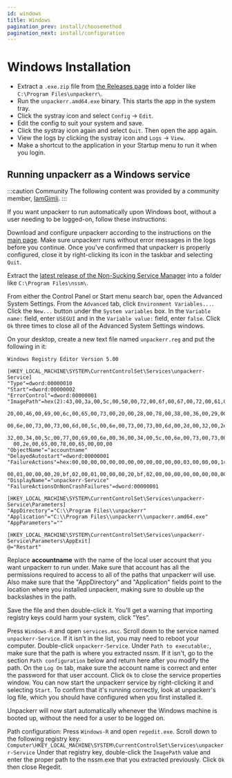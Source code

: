 ```yaml
---
id: windows
title: Windows
pagination_prev: install/choosemethod
pagination_next: install/configuration
---
```


# Windows Installation

- Extract a `.exe.zip` file from [the Releases page](https://github.com/Unpackerr/unpackerr/releases)
  into a folder like `C:\Program Files\unpackerr\`.
- Run the `unpackerr.amd64.exe` binary. This starts the app in the system tray.
- Click the systray icon and select `Config` -> `Edit`.
- Edit the config to suit your system and save.
- Click the systray icon again and select `Quit`. Then open the app again.
- View the logs by clicking the systray icon and `Logs` -> `View`.
- Make a shortcut to the application in your Startup menu to run it when you login.

## Running unpackerr as a Windows service

:::caution Community
The following content was provided by a community member, [IamGimli](https://github.com/IamGimli).
:::

If you want unpackerr to run automatically upon Windows boot,
without a user needing to be logged-on, follow these instructions:

Download and configure unpackerr according to the instructions on the
[main page](https://github.com/davidnewhall/unpackerr).
Make sure unpackerr runs without error messages in the logs before you continue.
Once you've confirmed that unpackerr is properly configured, close it by
right-clicking its icon in the taskbar and selecting `Quit`.

Extract the [latest release of the Non-Sucking Service Manager](https://nssm.cc/download)
into a folder like  `C:\Program Files\nssm\`.

From either the Control Panel or Start menu search bar, open the Advanced System Settings.
From the `Advanced` tab, click `Environment Variables...`. Click the `New...` button
under the `System variables` box. In the `Variable name:` field, enter `USEGUI` and
in the `Variable value:` field, enter `false`. Click `Ok` three times to close all
of the Advanced System Settings windows.

On your desktop, create a new text file named `unpackerr.reg` and put the following in it:

```text
Windows Registry Editor Version 5.00

[HKEY_LOCAL_MACHINE\SYSTEM\CurrentControlSet\Services\unpackerr-Service]
"Type"=dword:00000010
"Start"=dword:00000002
"ErrorControl"=dword:00000001
"ImagePath"=hex(2):43,00,3a,00,5c,00,50,00,72,00,6f,00,67,00,72,00,61,00,6d,00,\
  20,00,46,00,69,00,6c,00,65,00,73,00,20,00,28,00,78,00,38,00,36,00,29,00,5c,\
  00,6e,00,73,00,73,00,6d,00,5c,00,6e,00,73,00,73,00,6d,00,2d,00,32,00,2e,00,\
  32,00,34,00,5c,00,77,00,69,00,6e,00,36,00,34,00,5c,00,6e,00,73,00,73,00,6d,\
  00,2e,00,65,00,78,00,65,00,00,00
"ObjectName"="accountname"
"DelayedAutostart"=dword:00000001
"FailureActions"=hex:00,00,00,00,00,00,00,00,00,00,00,00,03,00,00,00,14,00,00,\
  00,01,00,00,00,20,bf,02,00,01,00,00,00,20,bf,02,00,00,00,00,00,00,00,00,00
"DisplayName"="unpackerr-Service"
"FailureActionsOnNonCrashFailures"=dword:00000001

[HKEY_LOCAL_MACHINE\SYSTEM\CurrentControlSet\Services\unpackerr-Service\Parameters]
"AppDirectory"="C:\\Program Files\\unpackerr"
"Application"="C:\\Program Files\\unpackerr\\unpackerr.amd64.exe"
"AppParameters"=""

[HKEY_LOCAL_MACHINE\SYSTEM\CurrentControlSet\Services\unpackerr-Service\Parameters\AppExit]
@="Restart"
```

Replace **accountname** with the name of the local user account that you want
unpackerr to run under. Make sure that account has all the permissions required
to access to all of the paths that unpackerr will use. Also make sure that the
"AppDirectory" and "Application" fields point to the location where you installed
unpackerr, making sure to double up the backslashes in the path.

Save the file and then double-click it. You'll get a warning that importing
registry keys could harm your system, click "Yes".

Press `Windows-R` and open `services.msc`.
Scroll down to the service named `unpackerr-Service`. If it isn't in the list,
you may need to reboot your computer. Double-click `unpackerr-Service`.
Under `Path to executable:`, make sure that the path is where you extracted nssm.
If it isn't, go to the section `Path configuration` below and return here after
you modify the path. On the `Log On` tab, make sure the account name is correct
and enter the password for that user account. Click `Ok` to close the service
properties window. You can now start the unpackerr service by right-clicking
it and selecting `Start`. To confirm that it's running correctly, look at
unpackerr's log file, which you should have configured when you first installed it.

Unpackerr will now start automatically whenever the Windows machine is booted up,
without the need for a user to be logged on.

Path configuration:
Press `Windows-R` and open `regedit.exe`. Scroll down to the following registry key: `Computer\HKEY_LOCAL_MACHINE\SYSTEM\CurrentControlSet\Services\unpackerr-Service`
Under that registry key, double-click the `ImagePath` value and enter the proper
path to the nssm.exe that you extracted previously. Click `Ok` then close Regedit.